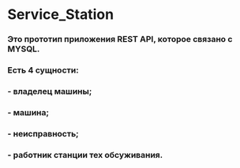 # Service_Station

### Это прототип приложения REST API, которое связано с MYSQL.
### Есть 4 сущности:
### - владелец машины;
### - машина;
### - неисправность;
### - работник станции тех обсуживания.
###
###
###
###
###
###
###
###
###
###
###
###
###
   
